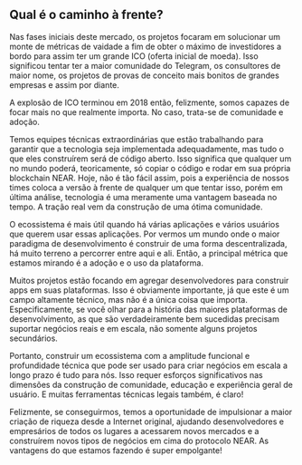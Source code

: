 ## Qual é o caminho à frente?

Nas fases iniciais deste mercado, os projetos focaram em solucionar um monte de métricas de vaidade a fim de obter o máximo de investidores a bordo para assim ter um grande ICO (oferta inicial de moeda). Isso significou tentar ter a maior comunidade do Telegram, os consultores de maior nome, os projetos de provas de conceito mais bonitos de grandes empresas e assim por diante.

A explosão de ICO terminou em 2018 então, felizmente, somos capazes de focar mais no que realmente importa. No caso, trata-se de comunidade e adoção.

Temos equipes técnicas extraordinárias que estão trabalhando para garantir que a tecnologia seja implementada adequadamente, mas tudo o que eles construírem será de código aberto. Isso significa que qualquer um no mundo poderá, teoricamente, só copiar o código e rodar em sua própria blockchain NEAR. Hoje, não é tão fácil assim, pois a experiência de nossos times coloca a versão à frente de qualquer um que tentar isso, porém em última análise, tecnologia é uma meramente uma vantagem baseada no tempo. A tração real vem da construção de uma ótima comunidade.

O ecossistema é mais útil quando há várias aplicações e vários usuários que querem usar essas aplicações. Por vermos um mundo onde o maior paradigma de desenvolvimento é construir de uma forma descentralizada, há muito terreno a percorrer entre aqui e ali. Então, a principal métrica que estamos mirando é a adoção e o uso da plataforma.

Muitos projetos estão focando em agregar desenvolvedores para construir apps em suas plataformas. Isso é obviamente importante, já que este é um campo altamente técnico, mas não é a única coisa que importa. Especificamente, se você olhar para a história das maiores plataformas de desenvolvimento, as que são verdadeiramente bem sucedidas precisam suportar negócios reais e em escala, não somente alguns projetos secundários.

Portanto, construir um ecossistema com a amplitude funcional e profundidade técnica que pode ser usado para criar negócios em escala a longo prazo é tudo para nós. Isso requer esforços significativos nas dimensões da construção de comunidade, educação e experiência geral de usuário. E muitas ferramentas técnicas legais também, é claro!

Felizmente, se conseguirmos, temos a oportunidade de impulsionar a maior criação de riqueza desde a Internet original, ajudando desenvolvedores e empresários de todos os lugares a acessarem novos mercados e a construírem novos tipos de negócios em cima do protocolo NEAR. As vantagens do que estamos fazendo é super empolgante!

